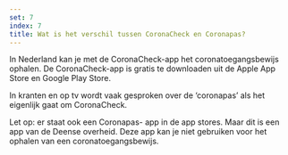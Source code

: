 ```yaml
---
set: 7
index: 7
title: Wat is het verschil tussen CoronaCheck en Coronapas?
---
```

In Nederland kan je met de CoronaCheck-app het coronatoegangsbewijs ophalen. De CoronaCheck-app is gratis te downloaden uit de Apple App Store en Google Play Store.

In kranten en op tv wordt vaak gesproken over de ‘coronapas’ als het eigenlijk gaat om CoronaCheck.

Let op: er staat ook een Coronapas- app in de app stores. Maar dit is een app van de Deense overheid. Deze app kan je niet gebruiken voor het ophalen van een coronatoegangsbewijs. 
